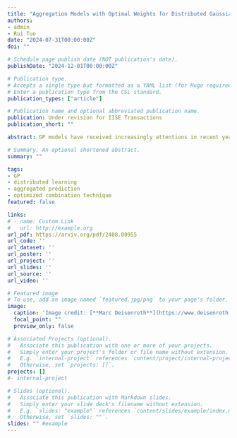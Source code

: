 ```yaml
---
title: "Aggregation Models with Optimal Weights for Distributed Gaussian Processes"
authors:
- admin
- Rui Tuo
date: "2024-07-31T00:00:00Z"
doi: ""

# Schedule page publish date (NOT publication's date).
publishDate: "2024-12-01T00:00:00Z"

# Publication type.
# Accepts a single type but formatted as a YAML list (for Hugo requirements).
# Enter a publication type from the CSL standard.
publication_types: ["article"]

# Publication name and optional abbreviated publication name.
publication: Under revision for IISE Transactions
publication_short: ""

abstract: GP models have received increasingly attentions in recent years due to their super prediction accuracy and modeling flexibility. To address the computational burdens of GP models for large-scale datasets, distributed learning for GPs are often adopted Current aggregation models for distributed GPs are not time-efficient when incorporating correlations between GP experts. In this work, we propose a novel approach for aggregated prediction in distributed GPs. The technique is suitable for both the exact and sparse variational GPs. The proposed method incorporates correlations among experts, leading to better prediction accuracy with manageable computational requirements. As demonstrated by empirical studies, the proposed approach results in more stable predictions in less time than state-of-the-art consistent aggregation models.

# Summary. An optional shortened abstract.
summary: ""

tags:
- GP
- distributed learning
- aggregated prediction
- optimized combination technique
featured: false

links:
# - name: Custom Link
#   url: http://example.org
url_pdf: https://arxiv.org/pdf/2408.00955
url_code: ''
url_dataset: ''
url_poster: ''
url_project: ''
url_slides: ''
url_source: ''
url_video: ''

# Featured image
# To use, add an image named `featured.jpg/png` to your page's folder. 
image:
  caption: 'Image credit: [**Marc Deisenroth**](https://www.deisenroth.cc/teaching/2016-17/probabilistic-inference/gaussian-processes-2.pdf)'
  focal_point: ""
  preview_only: false

# Associated Projects (optional).
#   Associate this publication with one or more of your projects.
#   Simply enter your project's folder or file name without extension.
#   E.g. `internal-project` references `content/project/internal-project/index.md`.
#   Otherwise, set `projects: []`.
projects: []
#- internal-project

# Slides (optional).
#   Associate this publication with Markdown slides.
#   Simply enter your slide deck's filename without extension.
#   E.g. `slides: "example"` references `content/slides/example/index.md`.
#   Otherwise, set `slides: ""`.
slides: "" #example
---
```


<!-- {{% callout note %}}
Click the *Cite* button above to demo the feature to enable visitors to import publication metadata into their reference management software.
{{% /callout %}}

{{% callout note %}}
Create your slides in Markdown - click the *Slides* button to check out the example.
{{% /callout %}}

Add the publication's **full text** or **supplementary notes** here. You can use rich formatting such as including [code, math, and images](https://docs.hugoblox.com/content/writing-markdown-latex/). -->
